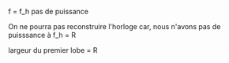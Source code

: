 f = f_h pas de puissance


On ne pourra pas reconstruire l'horloge car, nous n'avons pas de puisssance à f_h = R

largeur du premier lobe = R




